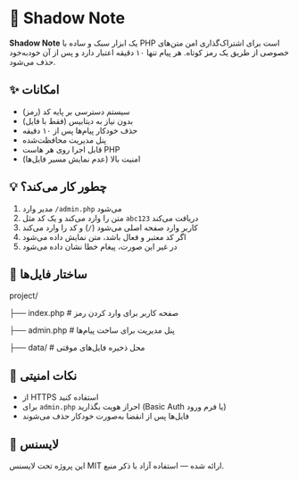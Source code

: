 # 🔐 Shadow Note

**Shadow Note** یک ابزار سبک و ساده با PHP است برای اشتراک‌گذاری امن متن‌های خصوصی از طریق یک رمز کوتاه. هر پیام تنها ۱۰ دقیقه اعتبار دارد و پس از آن خودبه‌خود حذف می‌شود.

## ✨ امکانات

- سیستم دسترسی بر پایه کد (رمز)
- بدون نیاز به دیتابیس (فقط با فایل)
- حذف خودکار پیام‌ها پس از ۱۰ دقیقه
- پنل مدیریت محافظت‌شده
- قابل اجرا روی هر هاست PHP
- امنیت بالا (عدم نمایش مسیر فایل‌ها)

## 💡 چطور کار می‌کند؟

1. مدیر وارد `/admin.php` می‌شود
2. متن را وارد می‌کند و یک کد مثل `abc123` دریافت می‌کند
3. کاربر وارد صفحه اصلی می‌شود (`/`) و کد را وارد می‌کند
4. اگر کد معتبر و فعال باشد، متن نمایش داده می‌شود
5. در غیر این صورت، پیغام خطا نشان داده می‌شود

## 📁 ساختار فایل‌ها

project/

├── index.php # صفحه کاربر برای وارد کردن رمز

├── admin.php # پنل مدیریت برای ساخت پیام‌ها

├── data/ # محل ذخیره فایل‌های موقتی


## 🔐 نکات امنیتی

- از HTTPS استفاده کنید
- برای `admin.php` احراز هویت بگذارید (Basic Auth یا فرم ورود)
- فایل‌ها پس از انقضا به‌صورت خودکار حذف می‌شوند

## 📄 لایسنس

این پروژه تحت لایسنس MIT ارائه شده — استفاده آزاد با ذکر منبع.
